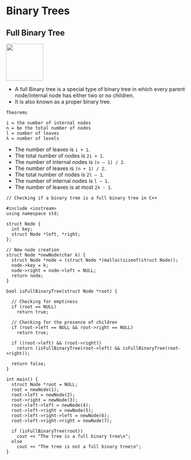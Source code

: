 # Binary Trees

## Full Binary Tree

<img src="https://cdn.programiz.com/sites/tutorial2program/files/full-binary-tree_0.png" width="100"></br>

- A full Binary tree is a special type of binary tree in which every parent node/internal node has either two or no children.
- It is also known as a proper binary tree.

`Theorems`
```
i = the number of internal nodes
n = be the total number of nodes
l = number of leaves
λ = number of levels
```
- The number of leaves is `i + 1`.
- The total number of nodes is `2i + 1`.
- The number of internal nodes is `(n – 1) / 2`.
- The number of leaves is `(n + 1) / 2`.
- The total number of nodes is `2l – 1`.
- The number of internal nodes is `l – 1`.
- The number of leaves is at most `2λ - 1`.

```
// Checking if a binary tree is a full binary tree in C++

#include <iostream>
using namespace std;

struct Node {
  int key;
  struct Node *left, *right;
};

// New node creation
struct Node *newNode(char k) {
  struct Node *node = (struct Node *)malloc(sizeof(struct Node));
  node->key = k;
  node->right = node->left = NULL;
  return node;
}

bool isFullBinaryTree(struct Node *root) {
  
  // Checking for emptiness
  if (root == NULL)
    return true;

  // Checking for the presence of children
  if (root->left == NULL && root->right == NULL)
    return true;

  if ((root->left) && (root->right))
    return (isFullBinaryTree(root->left) && isFullBinaryTree(root->right));

  return false;
}

int main() {
  struct Node *root = NULL;
  root = newNode(1);
  root->left = newNode(2);
  root->right = newNode(3);
  root->left->left = newNode(4);
  root->left->right = newNode(5);
  root->left->right->left = newNode(6);
  root->left->right->right = newNode(7);

  if (isFullBinaryTree(root))
    cout << "The tree is a full binary tree\n";
  else
    cout << "The tree is not a full binary tree\n";
}
```
